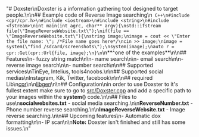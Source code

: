 "# Doxster\nDoxster is a information gathering tool designed to target people.\n\n## Example code of Reverse Image searching\n``` C++\n#include <cpr/cpr.h>\n#include <iostream>\n#include <string>\n#include <fstream>\nint main(int agrc, char** argv){\nstd::ifstream file(\"ImageReverseWebsite.txt\");\nif(file == \"ImageReverseWebsite.txt\"){\nstring image;\nimage = cout << \"Enter the file name: \"; /*File name goes here*/\ncin >> image;\nimage = system(\"find /sdcard/screenshots\");\nsystem(image);\nauto r = cpr::Get(cpr::Url{file, image};\n}\n```\n**^one of the examples**\n\n## Features\n- fuzzy string match\n\n- name search\n\n- email search\n\n- reverse image search\n\n- number search\n\n## Supported services\nTinEye, Intelius, tools4noobs.\n\n## Supported social medias\nInstagram, Kik, Twitter, facebook\n\n\n## required Lib\n[cpr](https://github.com/whoshuu/cpr/)\n\n[libgen](https://github.com/SebastienDebia/libRegen/)\n\n## Configuration\nin order to use Doxster to it's fullest extent make sure to go to [src/Doxster.cpp](https://github.com/Imgp3Dev/Doxster/blob/master/src/Doxster.cpp) and add a specific path to your images within the **system()** code.\n\n## Files to use\n**socialwebsites.txt**  - social media searching.\n\n**ReverseNumber.txt**  - Phone number reverse searching.\n\n**ImageReverseWebsite.txt**  - Image reverse searching.\n\n## Upcoming features\n- Automatic dox formatting\n\n- IP scan\n\n**Note:** Doxster isn't finished and still has some issues.\n"